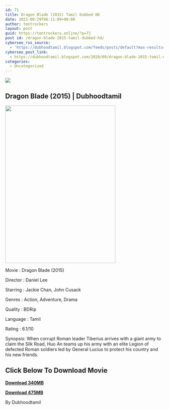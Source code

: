 ```yaml
---
id: 71
title: Dragon Blade (2015) Tamil Dubbed HD
date: 2021-08-29T06:11:09+00:00
author: tentrockers
layout: post
guid: https://tentrockers.online/?p=71
post id: /dragon-blade-2015-tamil-dubbed-hd/
cyberseo_rss_source:
  - 'https://dubhoodtamil.blogspot.com/feeds/posts/default?max-results=150&start-index=151'
cyberseo_post_link:
  - https://dubhoodtamil.blogspot.com/2020/09/dragon-blade-2015-tamil-dubbed-hd.html
categories:
  - Uncategorized
---
```

<div class="media_block">
  <img src="https://1.bp.blogspot.com/-LAt5Y2L1G8o/X15CK4LBEqI/AAAAAAAACbs/GzLoaFxnGgEPn4pT5tIXpuV4UNy_2e3XQCNcBGAsYHQ/s72-w350-h500-c/dblade-pkposter-gallery.jpg" class="media_thumbnail" />
</div>

## Dragon Blade (2015) | Dubhoodtamil&nbsp;

<div class="separator">
  <a href="https://1.bp.blogspot.com/-LAt5Y2L1G8o/X15CK4LBEqI/AAAAAAAACbs/GzLoaFxnGgEPn4pT5tIXpuV4UNy_2e3XQCNcBGAsYHQ/s2048/dblade-pkposter-gallery.jpg" imageanchor="1"><img loading="lazy" border="0" data-original-height="2048" data-original-width="1433" height="500" src="https://1.bp.blogspot.com/-LAt5Y2L1G8o/X15CK4LBEqI/AAAAAAAACbs/GzLoaFxnGgEPn4pT5tIXpuV4UNy_2e3XQCNcBGAsYHQ/w350-h500/dblade-pkposter-gallery.jpg" width="350" /></a>
</div>

Movie	<span></span>:	<span></span>Dragon Blade (2015)&nbsp;

Director	<span></span>:	<span></span>Daniel Lee&nbsp;

Starring	<span></span>:	<span></span>Jackie Chan, John Cusack&nbsp;

Genres	<span></span>:	<span></span>Action, Adventure, Drama&nbsp;

Quality	<span></span>:	<span></span>BDRip&nbsp;

Language :	<span></span>Tamil&nbsp;

Rating	<span></span>:	<span></span>6.1/10

Synopsis: When corrupt Roman leader Tiberius arrives with a giant army to claim the Silk Road, Huo An teams up his army with an elite Legion of defected Roman soldiers led by General Lucius to protect his country and his new friends.

## <span><b>Click Below To Download Movie</b></span>

**<a href="https://oncehelp.com/toy-story-1" target="_blank" rel="noopener">Download 340MB</a>**

<span><b><a href="https://oncehelp.com/dragon-blade-1" target="_blank" rel="noopener">Download 475MB</a></b></span>

By Dubhoodtamil